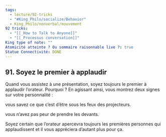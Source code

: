 ```yaml
---
tags:
  - lecture/92-tricks
  - "#King_Philo/socialize/Behavior"
  - King_Philo/nonverbal/mouvement
92 tricks:
  - "[[_How to Talk to Anyone]]"
  - "[[_Processus conversation]]"
King type of note: ""
Atomicité atteinte ? Ou sommaire raisonnable live ?: true
Statue Connectivité: DONE
---
```

## 91. Soyez le premier à applaudir

Quand vous assistez à une présentation, soyez toujours le premier à applaudir l’orateur. Pourquoi ? En agissant ainsi, vous montrez deux signes sur votre personnalité :

vous savez ce que c’est d’être sous les feux des projecteurs.

vous n’avez pas peur de prendre les devants.

Soyez certain que l’orateur apercevra toujours les premières personnes qui applaudissent et il vous appréciera d’autant plus pour ça.